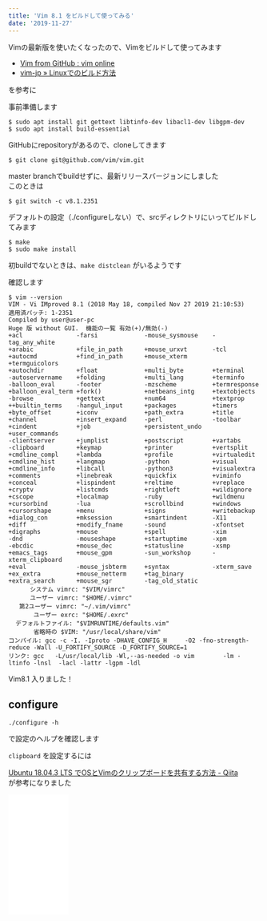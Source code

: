 ```yaml
---
title: 'Vim 8.1 をビルドして使ってみる'
date: '2019-11-27'
---
```


Vimの最新版を使いたくなったので、Vimをビルドして使ってみます

- [Vim from GitHub : vim online](https://www.vim.org/git.php)
- [vim\-jp » Linuxでのビルド方法](https://vim-jp.org/docs/build_linux.html)

を参考に

事前準備します  

```
$ sudo apt install git gettext libtinfo-dev libacl1-dev libgpm-dev
$ sudo apt install build-essential
```

GitHubにrepositoryがあるので、cloneしてきます

```
$ git clone git@github.com/vim/vim.git  
```

master branchでbuildせずに、最新リリースバージョンにしました  
このときは  

```
$ git switch -c v8.1.2351
```

デフォルトの設定（./configureしない）で、srcディレクトリにいってビルドしてみます

```
$ make
$ sudo make install
```

初buildでないときは、`make distclean` がいるようです

確認します

```
$ vim --version
VIM - Vi IMproved 8.1 (2018 May 18, compiled Nov 27 2019 21:10:53)
適用済パッチ: 1-2351
Compiled by user@user-pc
Huge 版 without GUI.  機能の一覧 有効(+)/無効(-)
+acl               -farsi             -mouse_sysmouse    -tag_any_white
+arabic            +file_in_path      +mouse_urxvt       -tcl
+autocmd           +find_in_path      +mouse_xterm       +termguicolors
+autochdir         +float             +multi_byte        +terminal
-autoservername    +folding           +multi_lang        +terminfo
-balloon_eval      -footer            -mzscheme          +termresponse
+balloon_eval_term +fork()            +netbeans_intg     +textobjects
-browse            +gettext           +num64             +textprop
++builtin_terms    -hangul_input      +packages          +timers
+byte_offset       +iconv             +path_extra        +title
+channel           +insert_expand     -perl              -toolbar
+cindent           +job               +persistent_undo   +user_commands
-clientserver      +jumplist          +postscript        +vartabs
-clipboard         +keymap            +printer           +vertsplit
+cmdline_compl     +lambda            +profile           +virtualedit
+cmdline_hist      +langmap           -python            +visual
+cmdline_info      +libcall           -python3           +visualextra
+comments          +linebreak         +quickfix          +viminfo
+conceal           +lispindent        +reltime           +vreplace
+cryptv            +listcmds          +rightleft         +wildignore
+cscope            +localmap          -ruby              +wildmenu
+cursorbind        -lua               +scrollbind        +windows
+cursorshape       +menu              +signs             +writebackup
+dialog_con        +mksession         +smartindent       -X11
+diff              +modify_fname      -sound             -xfontset
+digraphs          +mouse             +spell             -xim
-dnd               -mouseshape        +startuptime       -xpm
-ebcdic            +mouse_dec         +statusline        -xsmp
+emacs_tags        +mouse_gpm         -sun_workshop      -xterm_clipboard
+eval              -mouse_jsbterm     +syntax            -xterm_save
+ex_extra          +mouse_netterm     +tag_binary        
+extra_search      +mouse_sgr         -tag_old_static    
      システム vimrc: "$VIM/vimrc"
      ユーザー vimrc: "$HOME/.vimrc"
   第2ユーザー vimrc: "~/.vim/vimrc"
       ユーザー exrc: "$HOME/.exrc"
  デフォルトファイル: "$VIMRUNTIME/defaults.vim"
       省略時の $VIM: "/usr/local/share/vim"
コンパイル: gcc -c -I. -Iproto -DHAVE_CONFIG_H     -O2 -fno-strength-reduce -Wall -U_FORTIFY_SOURCE -D_FORTIFY_SOURCE=1       
リンク: gcc   -L/usr/local/lib -Wl,--as-needed -o vim        -lm -ltinfo -lnsl  -lacl -lattr -lgpm -ldl    
```

Vim8.1 入りました！

## configure

```
./configure -h
```

で設定のヘルプを確認します

`clipboard` を設定するには

[Ubuntu 18\.04\.3 LTS でOSとVimのクリップボードを共有する方法 \- Qiita](https://qiita.com/gorilla0513/items/4034b8a0be5ff5808bb7)  
が参考になりました


<iframe style="width:120px;height:240px;" marginwidth="0" marginheight="0" scrolling="no" frameborder="0" src="//rcm-fe.amazon-adsystem.com/e/cm?lt1=_blank&bc1=000000&IS2=1&bg1=FFFFFF&fc1=000000&lc1=0000FF&t=freks-22&language=ja_JP&o=9&p=8&l=as4&m=amazon&f=ifr&ref=as_ss_li_til&asins=B00HWLJI3U&linkId=50a986489dbbd53877243f7a16537d8c"></iframe>
